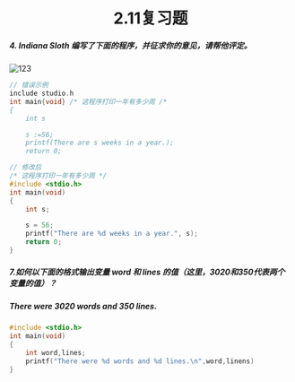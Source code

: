 # <center>2.11复习题</center>

##### 4. Indiana Sloth 编写了下面的程序，并征求你的意见，请帮他评定。
![123](assets/Snipaste_2020-01-25_13-28-14.png)

```c
// 错误示例
include studio.h
int main{void} /* 这程序打印一年有多少周 /*
{
    int s

    s :=56;
    printf(There are s weeks in a year.);
    return 0;
```

```c
// 修改后
/* 这程序打印一年有多少周 */
#include <stdio.h>
int main(void)
{
    int s;

    s = 56;
    printf("There are %d weeks in a year.", s);
    return 0;
}
```

##### 7.如何以下面的格式输出变量 word 和 lines 的值（这里，3020和350代表两个变量的值）？

##### There were 3020 words and 350 lines.

```c
#include <stdio.h>
int main(void)
{
    int word,lines;
    printf("There were %d words and %d lines.\n",word,linens)
}
